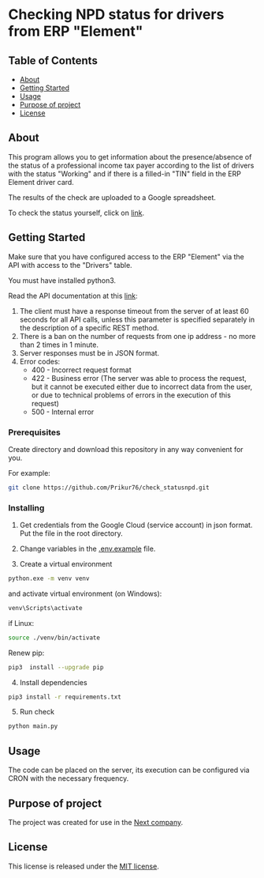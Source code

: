 # Checking NPD status for drivers from ERP "Element"  

## Table of Contents

- [About](#about)
- [Getting Started](#getting_started)
- [Usage](#usage)
- [Purpose of project](#purpose_of_project)
- [License](#license)

## About <a name = "about"></a>

This program allows you to get information about the presence/absence of the status of a professional income tax payer according to the list of drivers with the status "Working" and if there is a filled-in "TIN" field in the ERP Element driver card.

The results of the check are uploaded to a Google spreadsheet.

To check the status yourself, click on [link](https://npd.nalog.ru/check-status).

## Getting Started <a name = "getting_started"></a>

Make sure that you have configured access to the ERP "Element" via the API with access to the "Drivers" table.

You must have installed python3.

Read the API documentation at this [link](https://npd.nalog.ru/html/sites/www.npd.nalog.ru/api_statusnpd_nalog_ru.pdf):

1. The client must have a response timeout from the server of at least 60 seconds for all API calls,
unless this parameter is specified separately in the description of a specific REST method.
2. There is a ban on the number of requests from one ip address - no more than 2 times in 1 minute.
3. Server responses must be in JSON format.
4. Error codes:
    - 400 - Incorrect request format
    - 422 - Business error (The server was able to process the request, but it cannot be executed either due to incorrect data from the user, or due to technical problems of errors in the execution of this request)
    - 500 - Internal error

### Prerequisites

Create directory and download this repository in any way convenient for you.

For example:

```bash
git clone https://github.com/Prikur76/check_statusnpd.git
```

### Installing

1. Get credentials from the Google Cloud (service account) in json format. Put the file in the root directory.

2. Change variables in the [.env.example](.env.example) file.

3. Create a virtual environment

```bash
python.exe -m venv venv
```

and activate virtual environment (on Windows):

```bash
venv\Scripts\activate
```

if Linux:

```bash
source ./venv/bin/activate
```

Renew pip:

```bash
pip3  install --upgrade pip
```

4. Install dependencies

```bash
pip3 install -r requirements.txt
```

5. Run check

```bash
python main.py
```

## Usage <a name = "usage"></a>

The code can be placed on the server, its execution can be configured via CRON with the necessary frequency.

## Purpose of project <a name = "purpose_of_project"></a>

The project was created for use in the [Next company](taxinext.ru).

## License <a name = "license"></a>

This license is released under the [MIT license](LICENSE).
